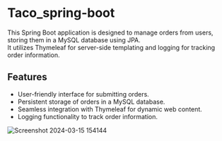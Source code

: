 # Taco_spring-boot
This Spring Boot application is designed to manage orders from users, storing them in a MySQL database using JPA.<br/>
It utilizes Thymeleaf for server-side templating and logging for tracking order information.<br/>

## Features<br/>

- User-friendly interface for submitting orders.<br/>
- Persistent storage of orders in a MySQL database.<br/>
- Seamless integration with Thymeleaf for dynamic web content.<br/>
- Logging functionality to track order information.<br/>

![Screenshot 2024-03-15 154144](https://github.com/FatemehTalebi/Taco_spring-boot/assets/120607624/6ba9a206-ba40-46a1-acec-ef3636133a31)

